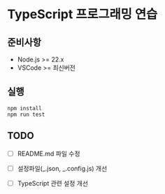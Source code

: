 # TypeScript 프로그래밍 연습

## 준비사항

- Node.js >= 22.x
- VSCode >= 최신버전

## 실행

```
npm install
npm run test
```

## TODO

- [ ] README.md 파일 수정
- [ ] 설정파일(_.json, _.config.js) 개선
- [ ] TypeScript 관련 설정 개선

